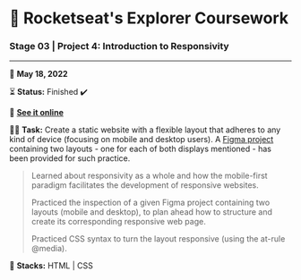 # 🚀 Rocketseat's Explorer Coursework

### Stage 03 | Project 4: Introduction to Responsivity

---

📅 **May 18, 2022**

⏳ **Status:** Finished ✔️

🔗 **[See it online](https://victorsgb.github.io/explorer/project_04/)**

👨‍💻 **Task:** Create a static website with a flexible layout that adheres to any kind of device (focusing on mobile and desktop users). A [Figma project](https://www.figma.com/file/DDFFO0Wh6wpOa0LdwNuR0y/Explorer-Stage-03-Projeto-02/duplicate) containing two layouts - one for each of both displays mentioned - has been provided for such practice.

> Learned about responsivity as a whole and how the mobile-first paradigm facilitates the development of responsive websites. 
>
> Practiced the inspection of a given Figma project containing two layouts (mobile and desktop), to plan ahead how to structure and create its corresponding responsive web page.
>
> Practiced CSS syntax to turn the layout responsive (using the at-rule @media).

🌱 **Stacks:** HTML | CSS